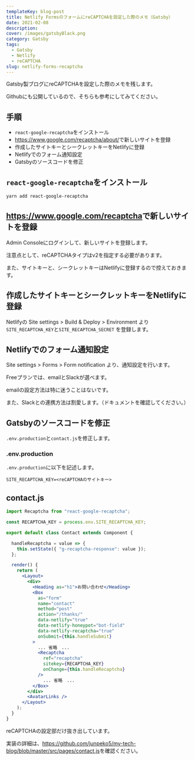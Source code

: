 ```yaml
---
templateKey: blog-post
title: Netlify FormsのフォームにreCAPTCHAを設定した際のメモ（Gatsby）
date: 2021-02-08
description: 
cover: /images/gatsbyBlack.png
category: Gatsby
tags:
  - Gatsby
  - Netlify
  - reCAPTCHA
slug: netlify-forms-recaptcha
---
```


Gatsby製ブログにreCAPTCHAを設定した際のメモを残します。

Githubにも公開しているので、そちらも参考にしてみてください。

## 手順

- `react-google-recaptcha`をインストール
- <https://www.google.com/recaptcha/about/>で新しいサイトを登録
- 作成したサイトキーとシークレットキーをNetlifyに登録
- Netlifyでのフォーム通知設定
- Gatsbyのソースコードを修正

## `react-google-recaptcha`をインストール

```bash
yarn add react-google-recaptcha
```

## <https://www.google.com/recaptcha>で新しいサイトを登録

Admin Consoleにログインして、新しいサイトを登録します。

注意点として、reCAPTCHAタイプはv2を指定する必要があります。

また、サイトキーと、シークレットキーはNetlifyに登録するので控えておきます。

## 作成したサイトキーとシークレットキーをNetlifyに登録

Netlifyの Site settings > Build & Deploy > Environment より`SITE_RECAPTCHA_KEY`と`SITE_RECAPTCHA_SECRET`
を登録します。

## Netlifyでのフォーム通知設定

Site settings > Forms > Form notification より、通知設定を行います。

Freeプランでは、emailとSlackが選べます。

emailの設定方法は特に迷うことはないです。

また、Slackとの連携方法は割愛します。（ドキュメントを確認してください。）

## Gatsbyのソースコードを修正

`.env.production`と`contact.js`を修正します。

### .env.production

`.env.production`に以下を記述します。

```dotenv
SITE_RECAPTCHA_KEY=<reCAPTCHAのサイトキー>
```

## contact.js

```jsx
import Recaptcha from "react-google-recaptcha";

const RECAPTCHA_KEY = process.env.SITE_RECAPTCHA_KEY;

export default class Contact extends Component {

  handleRecaptcha = value => {
    this.setState({ "g-recaptcha-response": value });
  };

  render() {
    return (
      <Layout>
        <div>
          <Heading as="h1">お問い合わせ</Heading>
          <Box
            as="form"
            name="contact"
            method="post"
            action="/thanks/"
            data-netlify="true"
            data-netlify-honeypot="bot-field"
            data-netlify-recaptcha="true"
            onSubmit={this.handleSubmit}
          >
            ... 省略　... 
            <Recaptcha
              ref="recaptcha"
              sitekey={RECAPTCHA_KEY}
              onChange={this.handleRecaptcha}
            />
              ... 省略　...
          </Box>
        </div>
        <AvatarLinks />
      </Layout>
    );
  }
}
```

reCAPTCHAの設定部だけ抜き出しています。

実装の詳細は、<https://github.com/junpeko5/my-tech-blog/blob/master/src/pages/contact.js>を確認ください。

